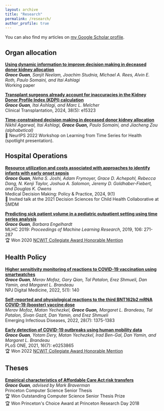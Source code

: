 ```yaml
---
layout: archive
title: "Research"
permalink: /research/
author_profile: true
---
```


You can also find my articles on <a href="https://scholar.google.com/citations?user=xcJ3x40AAAAJ&hl=en">my Google Scholar profile</a>.


## Organ allocation

[**Using dynamic information to improve decision making in deceased donor kidney allocation**]()\
***Grace Guan**, Sanjit Neelam, Joachim Studnia, Michael A. Rees, Alvin E. Roth, Paulo Somaini, and Itai Ashlagi*\
Working paper


[**Transplant surgeons already account for inaccuracies in the Kidney Donor Profile Index (KDPI) calculation**](https://pubmed.ncbi.nlm.nih.gov/38690616/)\
***Grace Guan**, Itai Ashlagi, and Marc L. Melcher*\
Clinical Transplantation, 2024, 38(5): e15323


[**Time-constrained decision making in deceased donor kidney allocation**]()\
*Nikhil Agarwal, Itai Ashlagi,* ***Grace Guan,*** *Paulo Somaini, and Jiacheng Zou (alphabetical)*\
🌟 NeurIPS 2022 Workshop on Learning from Time Series for Health (spotlight presentation).


## Hospital Operations

[**Resource utilization and costs associated with approaches to identify infants with early onset sepsis**](https://www.ncbi.nlm.nih.gov/pmc/articles/PMC10826394/)\
***Grace Guan**, Neha S. Joshi, Adam Frymoyer, Grace D. Achepohl, Rebecca Dang, N. Kenji Taylor, Joshua A. Salomon, Jeremy D. Goldhaber-Fiebert, and Douglas K. Owens*\
Medical Decision Making: Policy & Practice, 2024, 9(1)\
🌟 Invited talk at the 2021 Decision Sciences for Child Health Collaborative at SMDM


[**Predicting sick patient volume in a pediatric outpatient setting using time series analysis**](http://proceedings.mlr.press/v106/guan19a/guan19a.pdf)\
***Grace Guan**, Barbara Engelhardt*\
MLHC 2019: *Proceedings of Machine Learning Research*, 2019, 106: 271-287\
🏆 Won 2020 [NCWIT Collegiate Award Honorable Mention](https://www.aspirations.org/news/2020-ncwit-collegiate-award-recipients-announced)


## Health Policy

[**Higher sensitivity monitoring of reactions to COVID-19 vaccination using smartwatches**](https://www.nature.com/articles/s41746-022-00683-w)\
***Grace Guan**, Merav Mofaz, Gary Qian, Tal Patalon, Erez Shmueli, Dan Yamin, and Margaret L. Brandeau*\
NPJ Digital Medicine, 2022, 5(1): 140


[**Self-reported and physiological reactions to the third BNT162b2 mRNA COVID-19 (booster) vaccine dose**](https://www.ncbi.nlm.nih.gov/pmc/articles/PMC9239876/)\
*Merav Mofaz, Matan Yechezkel,* ***Grace Guan,*** *Margaret L. Brandeau, Tal Patalon, Sivan Gazit, Dan Yamin, and Erez Shmueli*\
Emerging Infectious Diseases, 2022, 28(7): 1375-1383


[**Early detection of COVID-19 outbreaks using human mobility data**](https://www.ncbi.nlm.nih.gov/pmc/articles/PMC8291683/)\
***Grace Guan**, Yotam Dery, Matan Yechezkel, Irad Ben-Gal, Dan Yamin, and Margaret L. Brandeau*\
PLoS ONE, 2021, 16(7): e0253865\
🏆 Won 2022 [NCWIT Collegiate Award Honorable Mention](https://msande.stanford.edu/news/grace-guan-selected-2022-ncwit-collegiate-award-honorable-mention)



## Theses

[**Empirical characteristics of Affordable Care Act risk transfers**](https://arxiv.org/abs/2208.02372)\
***Grace Guan**, advised by Mark Braverman*\
Princeton Computer Science Senior Thesis\
🏆 Won Outstanding Computer Science Senior Thesis Prize\
🏆 Won Princeton's Choice Award at Princeton Research Day 2018

